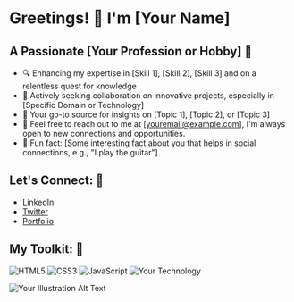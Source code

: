 # Greetings! 👋 I'm [Your Name]

## A Passionate [Your Profession or Hobby] 🚀

- 🔍 Enhancing my expertise in [Skill 1], [Skill 2], [Skill 3] and on a relentless quest for knowledge
- 🤝 Actively seeking collaboration on innovative projects, especially in [Specific Domain or Technology]
- 📱 Your go-to source for insights on [Topic 1], [Topic 2], or [Topic 3]
- 💌 Feel free to reach out to me at [youremail@example.com], I'm always open to new connections and opportunities.
- 🌟 Fun fact: [Some interesting fact about you that helps in social connections, e.g., "I play the guitar"].

## Let's Connect: 🔗
- [LinkedIn](https://www.linkedin.com/in/yourusername/)
- [Twitter](https://twitter.com/yourusername)
- [Portfolio](https://yourwebsite.com)

## My Toolkit: 🧰

![HTML5](https://img.shields.io/badge/-HTML5-E34F26?style=flat&logo=html5&logoColor=white)
![CSS3](https://img.shields.io/badge/-CSS3-1572B6?style=flat&logo=css3)
![JavaScript](https://img.shields.io/badge/-JavaScript-black?style=flat&logo=javascript)
![Your Technology](https://img.shields.io/badge/-TechnologyName-ColorCode?style=flat&logo=logoName)

<!-- You can add more badges from https://shields.io/ -->

<!-- If you have a custom illustration like in the example you provided, you can add it here. Otherwise, consider removing this comment. -->
![Your Illustration Alt Text](link_to_your_image)

